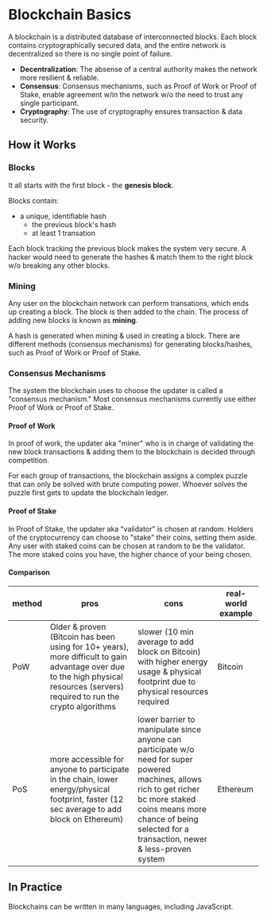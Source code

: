 # Blockchain Basics

A blockchain is a distributed database of interconnected blocks. 
Each block contains cryptographically secured data, and the entire network is decentralized so there is no single point of failure. 

- **Decentralization**: The absense of a central authority makes the network more resilient & reliable. 
- **Consensus**: Consensus mechanisms, such as Proof of Work or Proof of Stake, enable agreement w/in the network w/o the need to trust any single participant.
- **Cryptography**: The use of cryptography ensures transaction & data security.

## How it Works

### Blocks

It all starts with the first block - the **genesis block**.

Blocks contain:
  - a unique, identifiable hash
	- the previous block's hash
	- at least 1 transation

Each block tracking the previous block makes the system very secure. A hacker would need to generate the hashes & match them to the right block w/o breaking any other blocks. 

### Mining

Any user on the blockchain network can perform transations, which ends up creating a block. The block is then added to the chain. The process of adding new blocks is known as **mining**.

A hash is generated when mining & used in creating a block. There are different methods (consensus mechanisms) for generating blocks/hashes, such as Proof of Work or Proof of Stake. 

### Consensus Mechanisms

The system the blockchain uses to choose the updater is called a "consensus mechanism." Most consensus mechanisms currently use either Proof of Work or Proof of Stake.

#### Proof of Work

In proof of work, the updater aka "miner" who is in charge of validating the new block transactions & adding them to the blockchain is decided through competition. 

For each group of transactions, the blockchain assigns a complex puzzle that can only be solved with brute computing power. Whoever solves the puzzle first gets to update the blockchain ledger. 

#### Proof of Stake

In Proof of Stake, the updater aka "validator" is chosen at random. Holders of the cryptocurrency can choose to "stake" their coins, setting them aside. Any user with staked coins can be chosen at random to be the validator. The more staked coins you have, the higher chance of your being chosen. 

#### Comparison

| method | pros | cons | real-world example |
|--------|------|------|--------------------|
| PoW | Older & proven (Bitcoin has been using for 10+ years), more difficult to gain advantage over due to the high physical resources (servers) required to run the crypto algorithms | slower (10 min average to add block on Bitcoin) with higher energy usage & physical footprint due to physical resources required | Bitcoin |
| PoS | more accessible for anyone to participate in the chain, lower energy/physical footprint, faster (12 sec average to add block on Ethereum) | lower barrier to manipulate since anyone can participate w/o need for super powered machines, allows rich to get richer bc more staked coins means more chance of being selected for a transaction, newer & less-proven system | Ethereum |

## In Practice

Blockchains can be written in many languages, including JavaScript. 

